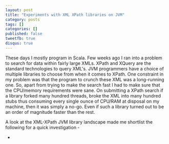 ```yaml
---
layout: post
title: "Experiments with XML XPath libraries on JVM"
category: posts
tags: []
categories: []
published: false
tweetfb: true
disqus: true
---
```


These days I mostly program in Scala. Few weeks ago I ran into a problem to search for data within fairly large XMLs. XPath and XQuery are the standard technologies to query XML's. JVM programmers have a choice of multiple libraries to choose from when it comes to XPath. One constraint in my problem was that the program to crunch these XML was a long-running one. So, apart from trying to make the search fast I had to make sure that the CPU/memory requirements were sane. On submitting a XPath search if a library forked many hundred threads, broke the XML into many hundred stubs thus consuming every single ounce of CPU/RAM at disposal on my machine, then it was simply a no-go. Even if such a library turned out to be an order of magnitude faster than the rest.

A look at the XML-XPath JVM library landscape made me shortlist the following for a quick investigation - 

* 
